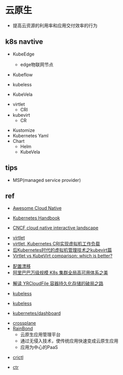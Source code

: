 # 云原生

+ 提高云资源的利用率和应用交付效率的行为



## k8s navtive

+ KubeEdge
    + edge物联网节点

+ Kubeflow
+ kubeless
+ KubeVela

<!-- 容器方式运行VM -->
+ virtlet
    + CRI
+ kubevirt
    + CR

<!-- 部署 -->
+ Kustomize
+ Kubernetes Yaml
+ Chart
    + Helm
    + KubeVela
    
## tips

+ MSP(managed service provider)

## ref

+ [Awesome Cloud Native](https://jimmysong.io/awesome-cloud-native/)
+ [Kubernetes Handbook](https://jimmysong.io/kubernetes-handbook/cloud-native/quick-start.html)

+ [CNCF cloud native interactive landscape](https://landscape.cncf.io/?landscape=serverless)


<!-- VM -->
+ [virtlet](https://docs.virtlet.cloud/user-guide/real-cluster/#installing-virtlet-on-a-real-cluster)
+ [virtlet, Kubernetes CRI实现虚拟机工作负载](https://www.kaifa99.com/GitHub/article_149466)
+ [后Kubernetes时代的虚拟机管理技术之kubevirt篇](https://www.kubernetes.org.cn/9596.html)
+ [Virtlet vs KubeVirt comparison: which is better?](https://www.mirantis.com/blog/kubevirt-vs-virtlet-comparison-better/)

<!-- problems -->
+ [配置漂移](https://zhuanlan.zhihu.com/p/398842224)
+ [阿里巴巴万级规模 K8s 集群全局高可用体系之美](https://www.kubernetes.org.cn/9284.html)


<!-- storage -->
+ [解读 YRCloudFile 容器持久化存储的破局之路](https://www.infoq.cn/article/imd9rtnx3cec_qyr95rq)



<!-- tools -->
+ [kubeless](https://github.com/kubeless/kubeless)
+ [kubeless](https://kubeless.io/docs/quick-start/)

+ [kubernetes/dashboard](https://github.com/kubernetes/dashboard)
<!-- new tools -->
+ [crossplane](https://crossplane.io/docs/v1.8/)
+ [RainBond](https://www.rainbond.com/docs/quick-start/architecture/)
    + 云原生应用管理平台
    + 通过无侵入技术，使传统应用快速变成云原生应用
    + 应用为中心的PaaS


<!-- CLI for CRI -->
+ [crictl](https://github.com/kubernetes-sigs/cri-tools/blob/master/docs/crictl.md)
<!-- CLI for containerd -->
+ [ctr](https://github.com/projectatomic/containerd/blob/master/docs/cli.md)
